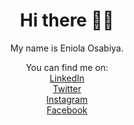 <div align="center">
  
  # Hi there 👋🏾

  My name is Eniola Osabiya.

  You can find me on:
    <br>
    [LinkedIn](https://linkedin.com/in/eniola-osabiya)
    <br>
    [Twitter](https://twitter.com/eni4sure)
    <br>
    [Instagram](https://instagram.com/eni4sure)
    <br>
    [Facebook](https://facebook.com/eni4sure)
    <br>
</div>

